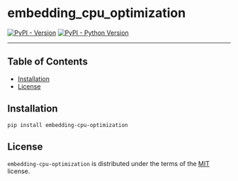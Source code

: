 # embedding_cpu_optimization

[![PyPI - Version](https://img.shields.io/pypi/v/embedding-cpu-optimization.svg)](https://pypi.org/project/embedding-cpu-optimization)
[![PyPI - Python Version](https://img.shields.io/pypi/pyversions/embedding-cpu-optimization.svg)](https://pypi.org/project/embedding-cpu-optimization)

-----

## Table of Contents

- [Installation](#installation)
- [License](#license)

## Installation

```console
pip install embedding-cpu-optimization
```

## License

`embedding-cpu-optimization` is distributed under the terms of the [MIT](https://spdx.org/licenses/MIT.html) license.
